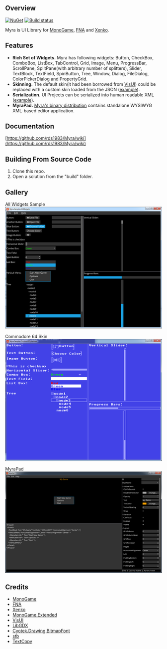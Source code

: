 ## Overview
[![NuGet](https://img.shields.io/nuget/v/Myra.svg)](https://www.nuget.org/packages/Myra/) [![Build status](https://ci.appveyor.com/api/projects/status/ec4fpr4v0gn9moi7?svg=true)](https://ci.appveyor.com/project/RomanShapiro/myra)

Myra is UI Library for [MonoGame](http://www.monogame.net/), [FNA](https://github.com/FNA-XNA/FNA) and [Xenko](https://github.com/xenko3d/xenko).  

## Features
* **Rich Set of Widgets.** Myra has following widgets: Button, CheckBox, ComboBox, ListBox, TabControl, Grid, Image, Menu, ProgressBar, ScrollPane, SplitPane(with arbitrary number of splitters), Slider, TextBlock, TextField, SpinButton, Tree, Window, Dialog, FileDialog, ColorPickerDialog and PropertyGrid.
* **Skinning.**  The default skin(it had been borrowed from [VisUI](https://github.com/kotcrab/vis-ui)) could be replaced with a custom skin loaded from the JSON ([example](/samples/Myra.Samples.CustomUIStylesheet/Resources/ui_stylesheet.json)).
* **Serialization.** UI Projects can be serialized into human readable XML ([example](/samples/Myra.Samples.AllWidgets/allControls.xml)).
* **MyraPad.** [Myra's binary distribution](https://github.com/rds1983/Myra/releases) contains standalone WYSIWYG XML-based editor application.

## Documentation
[https://github.com/rds1983/Myra/wiki](https://github.com/rds1983/Myra/wiki)

## Building From Source Code
1. Clone this repo.
2. Open a solution from the "build" folder.

## Gallery
All Widgets Sample
![](/images/AllWidgetsSample.png)

Commodore 64 Skin
![](/images/CustomStylesheetSample.png)

MyraPad
![](/images/MyraPad.png)

## Credits
* [MonoGame](http://www.monogame.net/)
* [FNA](https://github.com/FNA-XNA/FNA)
* [Xenko](https://github.com/xenko3d/xenko)
* [MonoGame.Extended](https://github.com/craftworkgames/MonoGame.Extended)
* [VisUI](https://github.com/kotcrab/vis-editor/wiki/VisUI)
* [LibGDX](http://libgdx.badlogicgames.com/)
* [Cyotek.Drawing.BitmapFont](https://github.com/cyotek/Cyotek.Drawing.BitmapFont)
* [stb](https://github.com/nothings/stb)
* [TextCopy](https://github.com/SimonCropp/TextCopy)
